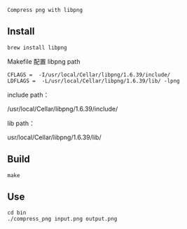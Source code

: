 `Compress png with libpng`

## Install

```
brew install libpng
```

Makefile 配置 libpng path

```
CFLAGS =  -I/usr/local/Cellar/libpng/1.6.39/include/
LDFLAGS =  -L/usr/local/Cellar/libpng/1.6.39/lib/ -lpng
```

include path：

/usr/local/Cellar/libpng/1.6.39/include/

lib path：

usr/local/Cellar/libpng/1.6.39/lib/

## Build

```
make
```

## Use

```
cd bin
./compress_png input.png output.png
```
